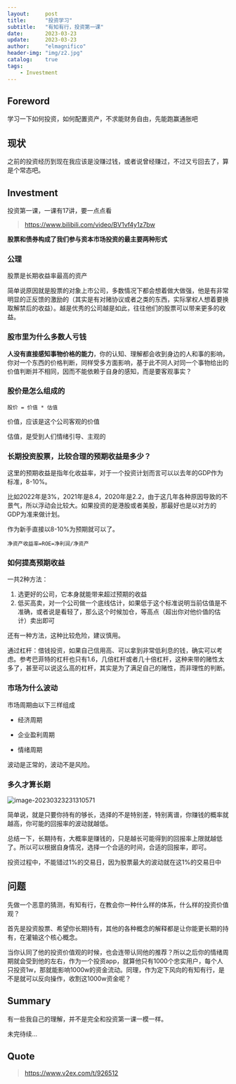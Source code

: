 ```yaml
---
layout:     post
title:      "投资学习"
subtitle:   "有知有行，投资第一课"
date:       2023-03-23
update:     2023-03-23
author:     "elmagnifico"
header-img: "img/z2.jpg"
catalog:    true
tags:
    - Investment
---
```


## Foreword

学习一下如何投资，如何配置资产，不求能财务自由，先能跑赢通胀吧



## 现状

之前的投资经历到现在我应该是没赚过钱，或者说曾经赚过，不过又亏回去了，算是个常态吧。



## Investment

投资第一课，一课有17讲，要一点点看

> https://www.bilibili.com/video/BV1vf4y1z7bw



**股票和债券构成了我们参与资本市场投资的最主要两种形式**



### 公理

股票是长期收益率最高的资产

简单说原因就是股票的对象上市公司，多数情况下都会想着做大做强，他是有非常明显的正反馈的激励的（其实是有对赌协议或者之类的东西，实际掌权人想着要换取解禁后的收益）。越是优秀的公司越是如此，往往他们的股票可以带来更多的收益。



### 股市里为什么多数人亏钱

**人没有直接感知事物价格的能力**，你的认知、理解都会收到身边的人和事的影响，你对一个东西的价格判断，同样受多方面影响，基于此不同人对同一个事物给出的价值判断并不相同，因而不能依赖于自身的感知，而是要客观事实？



### 股价是怎么组成的

```
股价 = 价值 * 估值
```

价值，应该是这个公司客观的价值

估值，是受到人们情绪引导、主观的



### 长期投资股票，比较合理的预期收益是多少？

这里的预期收益是指年化收益率，对于一个投资计划而言可以以去年的GDP作为标准，8-10%。

比如2022年是3%，2021年是8.4，2020年是2.2，由于这几年各种原因导致的不景气，所以浮动会比较大。如果投资的是港股或者美股，那最好也是以对方的GDP为准来做计划。

作为新手直接以8-10%为预期就可以了。

```
净资产收益率=ROE=净利润/净资产
```



### 如何提高预期收益

一共2种方法：

1. 选更好的公司，它本身就能带来超过预期的收益
2. 低买高卖，对一个公司做一个底线估计，如果低于这个标准说明当前估值是不准确，或者说是看轻了，那么这个时候加仓，等高点（超出你对他价值的估计）卖出即可



还有一种方法，这种比较危险，建议慎用。

通过杠杆：借钱投资，如果自己信用高、可以拿到非常低利息的钱，确实可以考虑。参考巴菲特的杠杆也只有1.6，几倍杠杆或者几十倍杠杆，这种来带的赌性太多了，甚至可以说这么高的杠杆，其实是为了满足自己的赌性，而非理性的判断。



### 市场为什么波动

市场周期由以下三样组成

- 经济周期

- 企业盈利周期

- 情绪周期



波动是正常的，波动不是风险。



### 多久才算长期

![image-20230323231310571](https://img.elmagnifico.tech/static/upload/elmagnifico/202303232313751.png)

简单说，就是只要你持有的够长，选择的不是特别差，特别离谱，你赚钱的概率就越高，你可能的回报率的波动就越低。

总结一下，长期持有，大概率是赚钱的，只是越长可能得到的回报率上限就越低了。所以可以根据自身情况，选择一个合适的时间，合适的回报率，即可。



投资过程中，不能错过1%的交易日，因为股票最大的波动就在这1%的交易日中



## 问题

先做一个恶意的猜测，有知有行，在教会你一种什么样的体系，什么样的投资价值观？

首先是投资股票、希望你长期持有，其他的各种概念的解释都是让你能更长期的持有，在灌输这个核心概念。

当你认同了他的投资价值观的时候，也会连带认同他的推荐？所以之后你的情绪周期就会受到他的左右，作为一个投资app，就算他只有1000个忠实用户，每个人只投资1w，那就能影响1000w的资金流动。同理，作为定下风向的有知有行，是不是就可以反向操作，收割这1000w资金呢？



## Summary

有一些我自己的理解，并不是完全和投资第一课一模一样。



未完待续...



## Quote

> https://www.v2ex.com/t/926512

